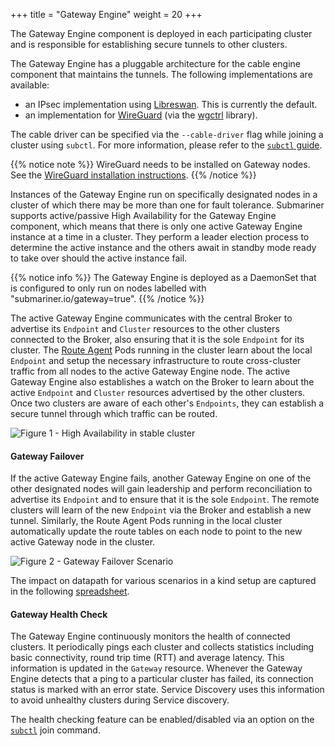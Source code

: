 +++
title =  "Gateway Engine"
weight = 20
+++

The Gateway Engine component is deployed in each participating cluster and
is responsible for establishing secure tunnels to other clusters.

The Gateway Engine has a pluggable architecture for the cable engine component
that maintains the tunnels. The following implementations are available:

* an IPsec implementation using [Libreswan](https://libreswan.org/). This is currently the default.
* an implementation for [WireGuard](https://www.wireguard.com/) (via the [wgctrl](https://github.com/WireGuard/wgctrl-go) library).

The cable driver can be specified via the `--cable-driver` flag while joining a cluster using `subctl`. For more information, please refer
to the [`subctl` guide](../../../operations/deployment/subctl/).

{{% notice note %}}
WireGuard needs to be installed on Gateway nodes. See the [WireGuard installation instructions](https://www.wireguard.com/install/).
{{% /notice %}}

Instances of the Gateway Engine run on specifically designated nodes in a
cluster of which there may be more than one for fault tolerance. Submariner
supports active/passive High Availability for the Gateway Engine component,
which means that there is only one active Gateway Engine instance at a time
in a cluster. They perform a leader election process to determine the active
instance and the others await in standby mode ready to take over should the
active instance fail.

{{% notice info %}}
The Gateway Engine is deployed as a DaemonSet that is configured to only run
on nodes labelled with "submariner.io/gateway=true".
{{% /notice %}}

The active Gateway Engine communicates with the central Broker to advertise
its `Endpoint` and `Cluster` resources to the other clusters connected to the
Broker, also ensuring that it is the sole `Endpoint` for its cluster. The
[Route Agent](../route-agent/) Pods running in the cluster learn about the
local `Endpoint` and setup the necessary infrastructure to route cross-cluster
traffic from all nodes to the active Gateway Engine node. The active Gateway Engine
also establishes a watch on the Broker to learn about the active `Endpoint` and
`Cluster` resources advertised by the other clusters. Once two clusters are
aware of each other's `Endpoints`, they can establish a secure tunnel through
which traffic can be routed.

![Figure 1 - High Availability in stable cluster](/images/high-availability/HA_Cluster1.png)
<!-- Image Source: https://docs.google.com/presentation/d/180CtHZnr9PP5Rh98VEmkQz3ovc5AGXG9wosoHMLhgaY/edit -->

#### Gateway Failover

If the active Gateway Engine fails, another Gateway Engine on one of the
other designated nodes will gain leadership and perform reconciliation to
advertise its `Endpoint` and to ensure that it is the sole `Endpoint`. The
remote clusters will learn of the new `Endpoint` via the Broker and establish
a new tunnel. Similarly, the Route Agent Pods running in the local cluster
automatically update the route tables on each node to point to the new active
Gateway node in the cluster.

![Figure 2 - Gateway Failover Scenario](/images/high-availability/HA_Cluster2.png)
<!-- Image Source: https://docs.google.com/presentation/d/180CtHZnr9PP5Rh98VEmkQz3ovc5AGXG9wosoHMLhgaY/edit -->

The impact on datapath for various scenarios in a kind setup are captured in the
following [spreadsheet](https://docs.google.com/spreadsheets/d/1JsXsyRDDXkp6t55Gm-NP5EggWTyYi2yo27pyuDYwlpc/edit#gid=0).

#### Gateway Health Check

The Gateway Engine continuously monitors the health of connected clusters.
It periodically pings each cluster and collects statistics including basic connectivity,
round trip time (RTT) and average latency. This information is updated in the `Gateway`
resource. Whenever the Gateway Engine detects that a ping to a particular cluster has failed,
its connection status is marked with an error state. Service Discovery uses this information
to avoid unhealthy clusters during Service discovery.

The health checking feature can be enabled/disabled via an option on the
[`subctl`](../../../operations/deployment/subctl/#join-flags-healthcheck) join command.
